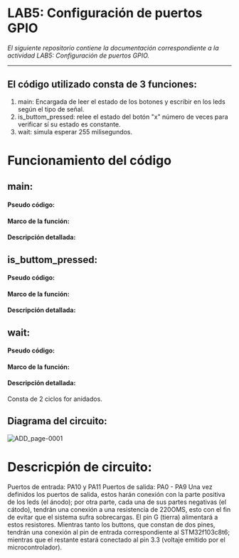 # LAB5: Configuración de puertos GPIO

*El siguiente repositorio contiene la documentación correspondiente a la actividad LAB5: Configuración de puertos GPIO.*

---

## El código utilizado consta de 3 funciones:
1) main: Encargada de leer el estado de los botones y escribir en los leds según el tipo de señal.
2) is_buttom_pressed: relee el estado del botón "x" número de veces para verificar sí su estado es constante.
3) wait: simula esperar 255 milisegundos. 

# Funcionamiento del código

## main:
#### Pseudo código:
#### Marco de la función:
#### Descripción detallada:

## is_buttom_pressed:
#### Pseudo código:
#### Marco de la función:
#### Descripción detallada:

## wait:
#### Pseudo código:
#### Marco de la función:
#### Descripción detallada:
Consta de 2 ciclos for anidados. 

## Diagrama del circuito:
![ADD_page-0001](https://github.com/DamianRPG/Lab5/assets/126529855/9685ae01-5383-47ab-bb22-805555e3bf0d)

# Descricpión de circuito:
Puertos de entrada: PA10 y PA11
Puertos de salida: PA0 - PA9
Una vez definidos los puertos de salida, estos harán conexión con la parte positiva de los leds (el ánodo); por otra parte, cada una de sus partes negativas (el cátodo), tendrán una conexión a una resistencia de 220OMS, esto con el fin de evitar que el sistema sufra sobrecargas. El pin G (tierra) alimentará a estos resistores.
Mientras tanto los buttons, que constan de dos pines, tendrán una conexión al pin de entrada correspondiente al STM32f103c8t6; mientras que el restante estará conectado al pin 3.3 (voltaje emitido por el microcontrolador).




